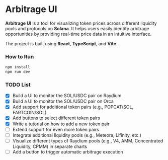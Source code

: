 # Arbitrage UI

**Arbitrage UI** is a tool for visualizing token prices across different liquidity pools and protocols on **Solana**. It helps users easily identify arbitrage opportunities by providing real-time price data in an intuitive interface.

The project is built using **React**, **TypeScript**, and **Vite**.

### How to Run

```bash
npm install
npm run dev
```

### TODO List

- [x] Build a UI to monitor the SOL/USDC pair on Raydium
- [x] Build a UI to monitor the SOL/USDC pair on Orca
- [x] Add support for additional token pairs (e.g., POPCAT/SOL, FARTCOIN/SOL)
- [x] Add buttons to select different token pairs
- [x] Write a tutorial on how to add a new token pair
- [ ] Extend support for even more token pairs
- [ ] Integrate additional liquidity pools (e.g., Meteora, Lifinity, etc.)
- [ ] Visualize different types of Raydium pools (e.g., V4, AMM, Concentrated Liquidity, CPMM) in separate charts
- [ ] Add a button to trigger automatic arbitrage execution
